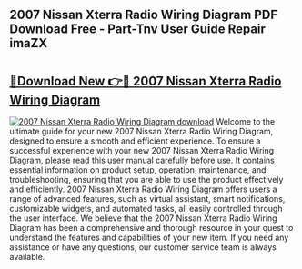 ## 2007 Nissan Xterra Radio Wiring Diagram PDF Download Free - Part-Tnv User Guide Repair imaZX

# <h2><a href="http://dflk7c.blite.top/?on=2007+Nissan+Xterra+Radio+Wiring+Diagram">🔗Download New 👉🔴 2007 Nissan Xterra Radio Wiring Diagram</a></h2>

[![2007 Nissan Xterra Radio Wiring Diagram download](https://i.imgur.com/lujVjoI.png)](http://dflk7c.blite.top/?on=2007+Nissan+Xterra+Radio+Wiring+Diagram)
Welcome to the ultimate guide for your new 2007 Nissan Xterra Radio Wiring Diagram, designed to ensure a smooth and efficient experience. To ensure a successful experience with your new 2007 Nissan Xterra Radio Wiring Diagram, please read this user manual carefully before use. It contains essential information on product setup, operation, maintenance, and troubleshooting, ensuring that you are able to use the product effectively and efficiently. 2007 Nissan Xterra Radio Wiring Diagram offers users a range of advanced features, such as virtual assistant, smart notifications, customizable widgets, and automated tasks, all easily controlled through the user interface. We believe that the 2007 Nissan Xterra Radio Wiring Diagram has been a comprehensive and thorough resource in your quest to understand the features and capabilities of your new item. If you need any assistance or have any questions, our customer service team is always available.
